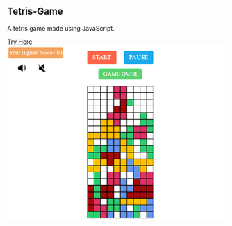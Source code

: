 ## Tetris-Game
A tetris game made using JavaScript.

[Try Here](https://aslikasap.github.io/Tetris-Game/)
![tetris](tetris.png)
